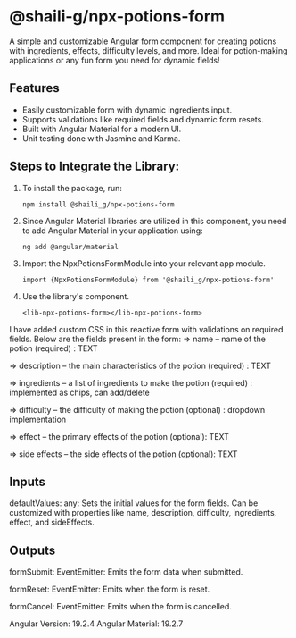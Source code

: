 # @shaili-g/npx-potions-form

A simple and customizable Angular form component for creating potions with ingredients, effects, difficulty levels, and more.
Ideal for potion-making applications or any fun form you need for dynamic fields!

## Features

- Easily customizable form with dynamic ingredients input.
- Supports validations like required fields and dynamic form resets.
- Built with Angular Material for a modern UI.
- Unit testing done with Jasmine and Karma.

## Steps to Integrate the Library:
 1. To install the package, run:

    ```npm install @shaili_g/npx-potions-form```

2. Since Angular Material libraries are utilized in this component, you need to add Angular Material in your application using:

   ```ng add @angular/material```

3. Import the NpxPotionsFormModule into your relevant app module.
   
   ```import {NpxPotionsFormModule} from '@shaili_g/npx-potions-form'```

4. Use the library's component.

   ```<lib-npx-potions-form></lib-npx-potions-form>```


I have added custom CSS in this reactive form with validations on required fields. 
Below are the fields present in the form:
=> name – name of the potion (required) : TEXT

=> description – the main characteristics of the potion (required) : TEXT

=> ingredients – a list of ingredients to make the potion (required) : implemented as chips, can add/delete

=> difficulty – the difficulty of making the potion (optional) : dropdown implementation

=> effect – the primary effects of the potion (optional): TEXT

=> side effects – the side effects of the potion (optional): TEXT

## Inputs
defaultValues: any: Sets the initial values for the form fields. Can be customized with properties like name, description, difficulty, ingredients, effect, and sideEffects.

## Outputs
formSubmit: EventEmitter<any>: Emits the form data when submitted.

formReset: EventEmitter<void>: Emits when the form is reset.

formCancel: EventEmitter<void>: Emits when the form is cancelled.




Angular Version: 19.2.4
Angular Material: 19.2.7
